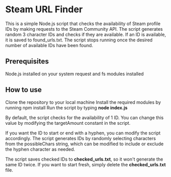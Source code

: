 # Steam URL Finder

This is a simple Node.js script that checks the availability of Steam profile IDs by making requests to the Steam Community API. The script generates random 3 character IDs and checks if they are available. If an ID is available, it is saved to found_urls.txt. The script stops running once the desired number of available IDs have been found.

## Prerequisites
Node.js installed on your system
request and fs modules installed

## How to use
Clone the repository to your local machine
Install the required modules by running npm install
Run the script by typing **node index.js**

By default, the script checks for the availability of 1 ID. You can change this value by modifying the targetAmount constant in the script.

If you want the ID to start or end with a hyphen, you can modify the script accordingly. The script generates IDs by randomly selecting characters from the possibleChars string, which can be modified to include or exclude the hyphen character as needed.

The script saves checked IDs to **checked_urls.txt**, so it won't generate the same ID twice. If you want to start fresh, simply delete the **checked_urls.txt** file.
